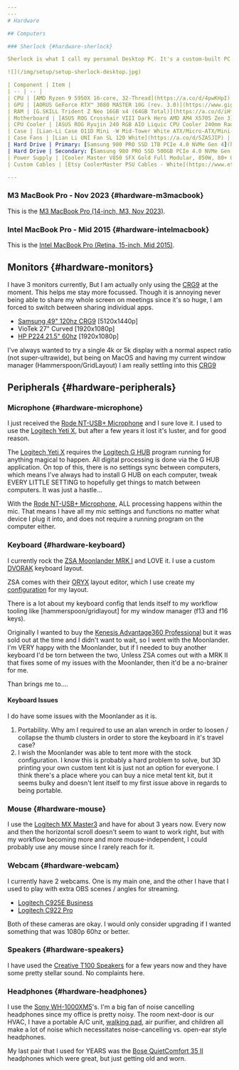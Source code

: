 ```yaml
---
---
# Hardware

## Computers

### Sherlock {#hardware-sherlock}

Sherlock is what I call my personal Desktop PC. It's a custom-built PC running dual-boot Windows 11 / some flavor of linux.

![](/img/setup/setup-sherlock-desktop.jpg)

| Component | Item |
| -- | -- |
| CPU | [AMD Ryzen 9 5950X 16-core, 32-Thread](https://a.co/d/4pwKHpI) |
| GPU | [AORUS GeForce RTX™ 3080 MASTER 10G (rev. 3.0)](https://www.gigabyte.com/Graphics-Card/GV-N3080AORUS-M-10GD-rev-30#kf) |
| RAM | [G.SKILL Trident Z Neo 16GB x4 (64GB Total)](https://a.co/d/iHfLS4z) |
| Motherboard | [ASUS ROG Crosshair VIII Dark Hero AMD AM4 X570S Zen 3](https://a.co/d/hjINQ4h) |
| CPU Cooler | [ASUS ROG Ryujin 240 RGB AIO Liquic CPU Cooler 240mm Radiator](https://a.co/d/fmJkpsk) |
| Case | [Lian-Li Case O11D Mini -W Mid-Tower White ATX/Micro-ATX/Mini-ITX](https://a.co/d/fEGMYYr) |
| Case Fans | [Lian Li UNI Fan SL 120 White](https://a.co/d/5ZA5JIP) |
| Hard Drive | Primary: [Samsung 980 PRO SSD 1TB PCIe 4.0 NVMe Gen 4](https://a.co/d/6b3r6GJ) |
| Hard Drive | Secondary: [Samsung 980 PRO SSD 500GB PCIe 4.0 NVMe Gen 4](https://a.co/d/6b3r6GJ) |
| Power Supply | [Cooler Master V850 SFX Gold Full Modular, 850W, 80+ Gold](https://a.co/d/7YxFnKy) |
| Custom Cables | [Etsy CoolerMaster PSU Cables - White](https://www.etsy.com/listing/678008798/coolermaster-full-modular-psu-cables) |

---
```


### M3 MacBook Pro - Nov 2023 {#hardware-m3macbook}

This is the [M3 MacBook Pro (14-inch, M3, Nov 2023)](https://support.apple.com/en-us/117735).

### Intel MacBook Pro - Mid 2015 {#hardware-intelmacbook}

This is the [Intel MacBook Pro (Retina, 15-inch, Mid 2015)](https://support.apple.com/en-us/111955).

## Monitors {#hardware-monitors}

I have 3 monitors currently, But I am actually only using the [CRG9](https://www.samsung.com/us/computing/monitors/gaming/49-crg9-dual-qhd-curved-qled-gaming-monitor-lc49rg90ssnxza/) at the moment. This helps me stay more focussed. Though it is annoying never being able to share my whole screen on meetings since it's so huge, I am forced to switch between sharing individual apps.

- [Samsung 49" 120hz CRG9](https://www.samsung.com/us/computing/monitors/gaming/49-crg9-dual-qhd-curved-qled-gaming-monitor-lc49rg90ssnxza/) [5120x1440p]
- VioTek 27" Curved [1920x1080p]
- [HP P224 21.5" 60hz](https://support.hp.com/us-en/product/product-specs/hp-p224-21.5-inch-monitor/26575345) [1920x1080p]

I've always wanted to try a single 4k or 5k display with a normal aspect ratio (not super-ultrawide), but being on MacOS and having my current window manager (Hammerspoon/GridLayout) I am really settling into this [CRG9](https://www.samsung.com/us/computing/monitors/gaming/49-crg9-dual-qhd-curved-qled-gaming-monitor-lc49rg90ssnxza/)


## Peripherals {#hardware-peripherals}

### Microphone {#hardware-microphone}

I just received the [Rode NT-USB+ Microphone](https://rode.com/en-us/microphones/usb/nt-usb-plus) and I sure love it. I used to use the [Logitech Yeti X](https://www.logitechg.com/en-us/products/streaming-gear/yeti-x-professional-microphone.988-000105.html), but after a few years it lost it's luster, and for good reason.

The [Logitech Yeti X](https://www.logitechg.com/en-us/products/streaming-gear/yeti-x-professional-microphone.988-000105.html) requires the [Logitech G HUB](https://www.logitechg.com/en-us/innovation/g-hub.html) program running for anything magical to happen. All digital processing is done via the G HUB application. On top of this, there is no settings sync between computers, which means I've always had to install G HUB on each computer, tweak EVERY LITTLE SETTING to hopefully get things to match between computers. It was just a hastle...

With the [Rode NT-USB+ Microphone](https://rode.com/en-us/microphones/usb/nt-usb-plus), ALL processing happens within the mic. That means I have all my mic settings and functions no matter what device I plug it into, and does not require a running program on the computer either.

### Keyboard {#hardware-keyboard}

I currently rock the [ZSA Moonlander MRK I](https://www.zsa.io/moonlander) and LOVE it. I use a custom [DVORAK](https://en.wikipedia.org/wiki/Dvorak_keyboard_layout) keyboard layout.

ZSA comes with their [ORYX](https://configure.zsa.io/home) layout editor, which I use create my [configuration](https://configure.zsa.io/moonlander/layouts/j6X5Z/latest/0) for my layout.

There is a lot about my keyboard config that lends itself to my workflow tooling like [hammerspoon/gridlayout] for my window manager (f13 and f16 keys).

Originally I wanted to buy the [Kenesis Advantage360 Professional](https://kinesis-ergo.com/shop/adv360pro/) but it was sold out at the time and I didn't want to wait, so I went with the Moonlander. I'm VERY happy with the Moonlander, but if I needed to buy another keyboard I'd be torn between the two, Unless ZSA comes out with a MRK II that fixes some of my issues with the Moonlander, then it'd be a no-brainer for me.

Than brings me to....

#### Keyboard Issues

I do have some issues with the Moonlander as it is.

1. Portability. Why am I required to use an alan wrench in order to loosen / collapse the thumb clusters in order to store the keyboard in it's travel case?
2. I wish the Moonlander was able to tent more with the stock configuration. I know this is probably a hard problem to solve, but 3D printing your own custom tent kit is just not an option for everyone. I think there's a place where you can buy a nice metal tent kit, but it seems bulky and doesn't lent itself to my first issue above in regards to being portable.

### Mouse {#hardware-mouse}

I use the [Logitech MX Master3]() and have for about 3 years now. Every now and then the horizontal scroll doesn't seem to want to work right, but with my workflow becoming more and more mouse-independent, I could probably use any mouse since I rarely reach for it.

### Webcam {#hardware-webcam}

I currently have 2 webcams. One is my main one, and the other I have that I used to play with extra OBS scenes / angles for streaming.

- [Logitech C925E Business](https://www.logitech.com/en-us/products/webcams/c925e-business-webcam.960-001075.html)
- [Logitech C922 Pro](https://www.logitech.com/en-us/products/webcams/c922-pro-stream-webcam.html)

Both of these cameras are okay. I would only consider upgrading if I wanted something that was 1080p 60hz or better.

### Speakers {#hardware-speakers}

I have used the [Creative T100 Speakers](https://us.creative.com/p/speakers/creative-t100) for a few years now and they have some pretty stellar sound. No complaints here.

### Headphones {#hardware-headphones}

I use the [Sony WH-1000XM5](https://electronics.sony.com/audio/headphones/headband/p/wh1000xm5-b)'s. I'm a big fan of noise cancelling headphones since my office is pretty noisy. The room next-door is our HVAC, I have a portable A/C unit, [walking pad](https://www.urevo.com/products/spacewalk-3s-treadmill), air purifier, and children all make a lot of noise which necessitates noise-cancelling vs. open-ear style headphones.

My last pair that I used for YEARS was the [Bose QuietComfort 35 II](https://global.bose.com/content/consumer_electronics/b2c_catalog/worldwide/websites/en_ae/product/qc35_ii.html) headphones which were great, but just getting old and worn.


